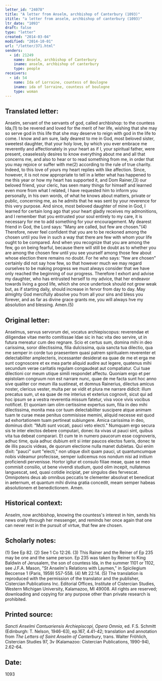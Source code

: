 ```yaml
---
letter_id: "24078"
title: "A letter from Anselm, archbishop of Canterbury (1093)"
ititle: "a letter from anselm, archbishop of canterbury (1093)"
ltr_date: "1093"
draft: false
type: "letter"
created: "2014-03-04"
modified: "2014-10-01"
url: "/letter/371.html"
senders:
  - id: 21249
    name: Anselm, archbishop of Canterbury
    iname: anselm, archbishop of canterbury
    type: people
receivers:
  - id: 54
    name: Ida of Lorraine, countess of Boulogne
    iname: ida of lorraine, countess of boulogne
    type: woman
---
```

<h2> Translated letter:</h2>Anselm, servant of the servants of god, called archbishop: to the countess Ida,(1) to be revered and loved for the merit of her life, wishing that she may so serve god in this life that she may deserve to reign with god in the life to come.
I know and am sure, lady dearest to me in God, most beloved sister, sweetest daughter, that your holy love, by which you ever embrace me reverently and affectionately in your heart as if I, your spiritual father, were present, ceaselessly desires to know everything about me and all that concerns me, and also to hear or to read something from me, in order that you may rejoice or suffer with me(2) according to the rule of true charity. Indeed, to this love of yours my heart replies with like affection. Since, however, it is not now appropriate to tell in a letter what has happened to me this year or how my heart has supported it, and Dom Rainer,(3) our beloved friend, your cleric, has seen many things for himself and learned even more from what I related, I have requested him to inform you personally, in his own words, of what he knows about matters, private or public, concerning me, as he admits that he was sent by your reverence for this very purpose. And since, most beloved daughter of mine in God, I learned for certain long ago that your heart gladly receives my admonitions, and I remember that you entrusted your soul entirely to my care, it is necessary for me to add something for your encouragement.
My dearest friend in God, the Lord says: "Many are called, but few are chosen."(4) Therefore, never feel confident that you are to be reckoned among the chosen until you live in such a way that there are few with whom your life ought to be compared. And when you recognize that you are among the few, go on being fearful, because there will still be doubt as to whether you are among the chosen few until you see yourself among those few about whose election there remains no doubt. For he who says: "few are chosen" certainly did not say how few, so that however much we may regard ourselves to be making progress we must always consider that we have only reached the beginning of our progress. Therefore I exhort and advise my daughter, who has entrusted herself to my advice, that her endeavor towards living a good life, which she once undertook should not grow weak but, as if starting daily, should increase in fervor from day to day.
May almighty God mercifully absolve you from all your sins and bless you forever, and as far as divine grace grants me, you will always hve my absolution and blessing. Amen.(5)
<h2 class="mt-4"> Original letter:</h2>Anselmus, servus servorum dei, vocatus archiepiscopus: reverendae et diligendae vitae merito comitissae Idae sic in hac vita deo servire, ut in futura mereatur cum deo regnare.
Scio et certus sum, domina mihi in deo carissima, soror dilectissima, filia dulcissima, quia sancta tua dilectio, qua me semper in corde tuo praesentem quasi patrem spiritualem reverenter et delectabiliter amplecteris, incessanter desiderat ea quae de me et erga me sunt cognoscere et ex mea parte aliquid audire aut legere, quatenus mihi secundum verae caritatis regulam congaudeat aut compatiatur. Cui tuae dilectioni cor meum utique simili respondet affectu. Quoniam ergo et per epistolam congruum non est narrare nunc, quae de me facta sunt hoc anno sive qualiter cor meum illa sustineat, et domnus Rainerius, dilectus amicus noster, clericus vester, multa per se vidit et plura me narrare didicit: illum precatus sum, ut ea quae de me interius et exterius cognovit, sicut qui ad hoc ipsum se a vestra reverentia missum fatetur, viva voce vivis vocibus notificet. Et quoniam iam olim certissime expertus sum, filia in deo mihi dilectissima, monita mea cor tuum delectabiliter suscipere atque animam tuam te curae meae penitus commisisse memini, aliquid necesse est quod ad exhortationem tuam pertineat subiungere.
Amica carissima in deo, dominus dixit: "Multi sunt vocati, pauci veto electi." Numquam ergo secura sis te inter electos debere computari, donec ita vivas ut pauci sint, quibus vita tua debeat comparari. Et cum te in numero paucorum esse cognoveris, adhuc time, quia adhuc dubium erit si inter paucos electos fueris, donec te de illis paucis videas, de quorum electione nulla manet dubietas. Qui enim dixit: "pauci" sunt "electi," non utique dixit quam pauci, ut quantumcumque nobis videamur profecisse, semper iudicemus nos nondum nisi ad initium proficiendi pervenisse. Hortor igitur et consulo filiae meae, quae se meo commisit consilio, ut bene vivendi studium, quod olim incepit, nullatenus languescat, sed, quasi cotidie incipiat, per singulos dies fervescat.
Omnipotens deus ab omnibus peccatis te clementer absolvat et benedicat in aeternum, et quantum mihi divina gratia concedit, meam semper habeas absolutionem et benedictionem. Amen.
<h2 class="mt-4"> Historical context:</h2>Anselm, now archbishop, knowing the countess's interest in him, sends his news orally through her messenger, and reminds her once again that one can never rest in the pursuit of virtue, that few are chosen.
<h2 class="mt-4"> Scholarly notes:</h2>(1) See Ep 82.
(2) See 1 Co 12:26.
(3) This Rainer and the Reiner of Ep 235 may be one and the same person. Ep 235 was taken by Reiner to King Baldwin of Jerusalem, the son of countess Ida, in the summer 1101 or 1102, see J.F.A. Mason, "St Anselm's Relations with Laymen," in Spicilegium Beccense 1 (Paris, 1959) 557-558.
(4) Mt 22:14.
(5) The translation is reproduced with the permission of the translator and the publisher, Cistercian Publications Inc. Editorial Offices, Institute of Cistercian Studies, Western Michigan University, Kalamazoo, MI 49008.  All rights are reserved; downloading and copying for any purpose other than private research is prohibited.
<h2 class="mt-4"> Printed source:</h2><p><em>Sancti Anselmi Cantuariensis Archiepiscopi, Opera Omnia</em>, ed. F.S. Schmitt (Edinburgh: T. Nelson, 1946-63), ep.167, 4.41-42; translation and annotation from <em>The Letters of Saint Anselm of Canterbury</em>, trans. Walter Fröhlich, Cistercian Studies 97, 3v (Kalamazoo: Cistercian Publications, 1990-94), 2.62-64.</p><h2 class="mt-4"> Date:</h2>1093